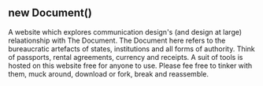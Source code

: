 ## new Document()
A website which explores communication design's (and design at large) relaationship with The Document.
The Document here refers to the bureaucratic artefacts of states, institutions and all forms of authority.
Think of passports, rental agreements, currency and receipts.
A suit of tools is hosted on this website free for anyone to use.
Please fee free to tinker with them, muck around, download or fork, break and reassemble.
